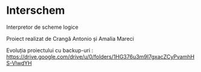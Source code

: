 # Interschem
 Interpretor de scheme logice 


Proiect realizat de Crangă Antonio și Amalia Mareci

Evoluția proiectului cu backup-uri : https://drive.google.com/drive/u/0/folders/1HG376u3m9I7gxacZCyPvamhHS-VlwdYH
